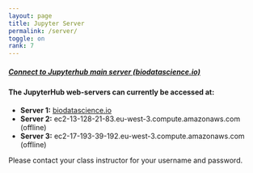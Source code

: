 ```yaml
---
layout: page
title: Jupyter Server
permalink: /server/
toggle: on
rank: 7
---
```


##### <a href="https://www.biodatascience.io">Connect to Jupyterhub main server (biodatascience.io)</a>

#### The JupyterHub web-servers can currently be accessed at:
  - **Server 1:** <a href="https://www.biodatascience.io"> biodatascience.io</a>
  - **Server 2:** ec2-13-128-21-83.eu-west-3.compute.amazonaws.com (offline)
  - **Server 3:** ec2-17-193-39-192.eu-west-3.compute.amazonaws.com (offline)

Please contact your class instructor for your username and password. 
